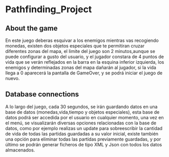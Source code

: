 # Pathfinding_Project
## About the game
En este juego deberas esquivar a los enemigos mientras vas recogiendo monedas, existen dos objetos especiales que te permitiran cruzar diferentes zonas del mapa, el limite del juego son 2 minutos,aunque se puede configurar a gusto del usuario, y el jugador constara de 4 puntos de vida que se verán reflejados en la barra en la esquina inferior izquierda, los enemigos y determinadas zonas del mapa dañarán al jugador, si la vida llega a 0 aparecerá la pantalla de GameOver, y se podrá iniciar el juego de nuevo.

## Database connections
A lo largo del juego, cada 30 segundos, se irán guardando datos en una base de datos (monedas,vida,tiempo y objetos especiales), esta base de datos podrá ser accedida por el usuario en cualquier momento, una vez en el menú, se visualizarán diversas opciones relacionadas con la base de datos, como por ejemplo realizas un update para sobreescribir la cantidad de vida de todas las partidas guardadas a su valor inicial, existe también una opción para eliminar todas las partidas previamente guardadas, y por último se podrán generar ficheros de tipo XML y Json con todos los datos almacenados.
